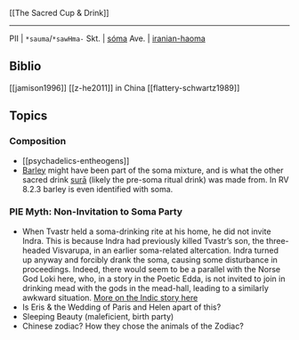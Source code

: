 [[The Sacred Cup & Drink]]

---

PII | `*sauma`/`*sawHma-`
Skt. | [sóma](indic-soma.md)
Ave. | [iranian-haoma](iranian-haoma.md)

## Biblio
[[jamison1996]]
[[z-he2011]] in China
[[flattery-schwartz1989]]

## Topics
### Composition
- [[psychadelics-entheogens]]
- [Barley](barley.md) might have been part of the soma mixture, and is what the other sacred drink [surā](sura.md) (likely the pre-soma ritual drink) was made from. In RV 8.2.3 barley is even identified with soma.
### PIE Myth: Non-Invitation to Soma Party
- When Tvastr held a soma-drinking rite at his home, he did not invite Indra. This is because Indra had previously killed Tvastr’s son, the three-headed Visvarupa, in an earlier soma-related altercation. Indra turned up anyway and forcibly drank the soma, causing some disturbance in proceedings. Indeed, there would seem to be a parallel with the Norse God Loki here, who, in a story in the Poetic Edda, is not invited to join in drinking mead with the gods in the mead-hall, leading to a similarly awkward situation. [More on the Indic story here](tvastr&indra.md)
- Is Eris & the Wedding of Paris and Helen apart of this?
- Sleeping Beauty (maleficient, birth party)
- Chinese zodiac? How they chose the animals of the Zodiac?